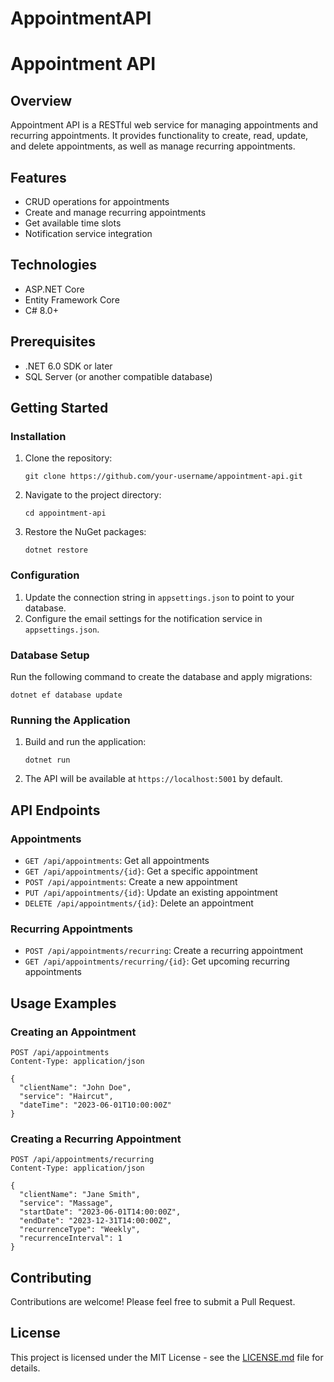 # AppointmentAPI
# Appointment API

## Overview
Appointment API is a RESTful web service for managing appointments and recurring appointments. It provides functionality to create, read, update, and delete appointments, as well as manage recurring appointments.

## Features
- CRUD operations for appointments
- Create and manage recurring appointments
- Get available time slots
- Notification service integration

## Technologies
- ASP.NET Core
- Entity Framework Core
- C# 8.0+

## Prerequisites
- .NET 6.0 SDK or later
- SQL Server (or another compatible database)

## Getting Started

### Installation
1. Clone the repository:
   ```
   git clone https://github.com/your-username/appointment-api.git
   ```
2. Navigate to the project directory:
   ```
   cd appointment-api
   ```
3. Restore the NuGet packages:
   ```
   dotnet restore
   ```

### Configuration
1. Update the connection string in `appsettings.json` to point to your database.
2. Configure the email settings for the notification service in `appsettings.json`.

### Database Setup
Run the following command to create the database and apply migrations:
```
dotnet ef database update
```

### Running the Application
1. Build and run the application:
   ```
   dotnet run
   ```
2. The API will be available at `https://localhost:5001` by default.

## API Endpoints

### Appointments
- `GET /api/appointments`: Get all appointments
- `GET /api/appointments/{id}`: Get a specific appointment
- `POST /api/appointments`: Create a new appointment
- `PUT /api/appointments/{id}`: Update an existing appointment
- `DELETE /api/appointments/{id}`: Delete an appointment

### Recurring Appointments
- `POST /api/appointments/recurring`: Create a recurring appointment
- `GET /api/appointments/recurring/{id}`: Get upcoming recurring appointments

## Usage Examples

### Creating an Appointment
```http
POST /api/appointments
Content-Type: application/json

{
  "clientName": "John Doe",
  "service": "Haircut",
  "dateTime": "2023-06-01T10:00:00Z"
}
```

### Creating a Recurring Appointment
```http
POST /api/appointments/recurring
Content-Type: application/json

{
  "clientName": "Jane Smith",
  "service": "Massage",
  "startDate": "2023-06-01T14:00:00Z",
  "endDate": "2023-12-31T14:00:00Z",
  "recurrenceType": "Weekly",
  "recurrenceInterval": 1
}
```

## Contributing
Contributions are welcome! Please feel free to submit a Pull Request.

## License
This project is licensed under the MIT License - see the [LICENSE.md](LICENSE.md) file for details.

